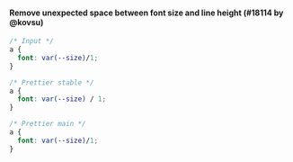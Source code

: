 #### Remove unexpected space between font size and line height (#18114 by @kovsu)

<!-- prettier-ignore -->
```css
/* Input */
a {
  font: var(--size)/1;
}

/* Prettier stable */
a {
  font: var(--size) / 1;
}

/* Prettier main */
a {
  font: var(--size)/1;
}
```
